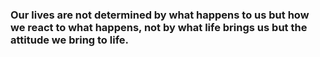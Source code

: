 ### Our lives are not determined by what happens to us but how we react to what happens, not by what life brings us but the attitude we bring to life.
